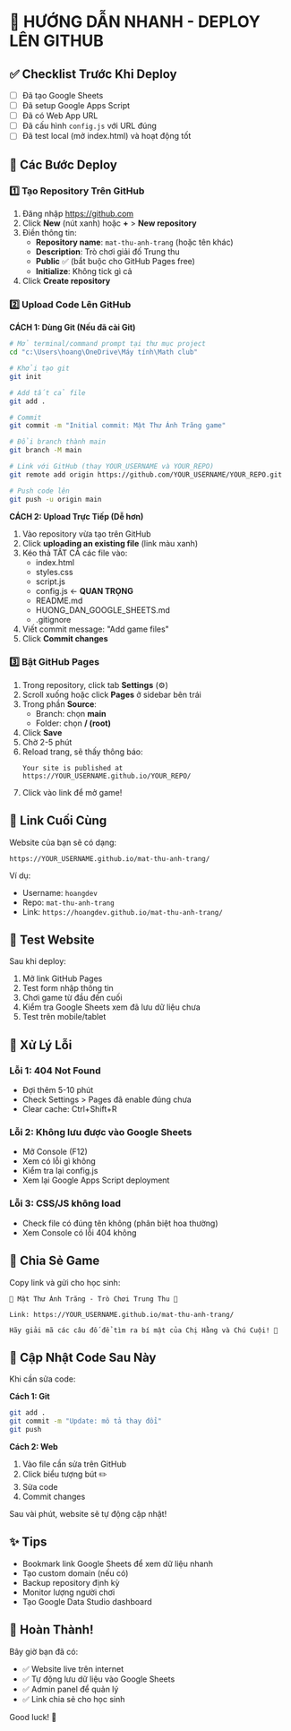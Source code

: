 # 🚀 HƯỚNG DẪN NHANH - DEPLOY LÊN GITHUB

## ✅ Checklist Trước Khi Deploy

- [ ] Đã tạo Google Sheets
- [ ] Đã setup Google Apps Script
- [ ] Đã có Web App URL
- [ ] Đã cấu hình `config.js` với URL đúng
- [ ] Đã test local (mở index.html) và hoạt động tốt

## 🎯 Các Bước Deploy

### 1️⃣ Tạo Repository Trên GitHub

1. Đăng nhập https://github.com
2. Click **New** (nút xanh) hoặc **+** > **New repository**
3. Điền thông tin:
   - **Repository name**: `mat-thu-anh-trang` (hoặc tên khác)
   - **Description**: Trò chơi giải đố Trung thu
   - **Public** ✅ (bắt buộc cho GitHub Pages free)
   - **Initialize**: Không tick gì cả
4. Click **Create repository**

### 2️⃣ Upload Code Lên GitHub

**CÁCH 1: Dùng Git (Nếu đã cài Git)**

```bash
# Mở terminal/command prompt tại thư mục project
cd "c:\Users\hoang\OneDrive\Máy tính\Math club"

# Khởi tạo git
git init

# Add tất cả file
git add .

# Commit
git commit -m "Initial commit: Mật Thư Ánh Trăng game"

# Đổi branch thành main
git branch -M main

# Link với GitHub (thay YOUR_USERNAME và YOUR_REPO)
git remote add origin https://github.com/YOUR_USERNAME/YOUR_REPO.git

# Push code lên
git push -u origin main
```

**CÁCH 2: Upload Trực Tiếp (Dễ hơn)**

1. Vào repository vừa tạo trên GitHub
2. Click **uploading an existing file** (link màu xanh)
3. Kéo thả TẤT CẢ các file vào:
   - index.html
   - styles.css
   - script.js
   - config.js ← **QUAN TRỌNG**
   - README.md
   - HUONG_DAN_GOOGLE_SHEETS.md
   - .gitignore
4. Viết commit message: "Add game files"
5. Click **Commit changes**

### 3️⃣ Bật GitHub Pages

1. Trong repository, click tab **Settings** (⚙️)
2. Scroll xuống hoặc click **Pages** ở sidebar bên trái
3. Trong phần **Source**:
   - Branch: chọn **main**
   - Folder: chọn **/ (root)**
4. Click **Save**
5. Chờ 2-5 phút
6. Reload trang, sẽ thấy thông báo:
   ```
   Your site is published at https://YOUR_USERNAME.github.io/YOUR_REPO/
   ```
7. Click vào link để mở game!

## 🔗 Link Cuối Cùng

Website của bạn sẽ có dạng:
```
https://YOUR_USERNAME.github.io/mat-thu-anh-trang/
```

Ví dụ:
- Username: `hoangdev`
- Repo: `mat-thu-anh-trang`
- Link: `https://hoangdev.github.io/mat-thu-anh-trang/`

## 🧪 Test Website

Sau khi deploy:
1. Mở link GitHub Pages
2. Test form nhập thông tin
3. Chơi game từ đầu đến cuối
4. Kiểm tra Google Sheets xem đã lưu dữ liệu chưa
5. Test trên mobile/tablet

## 🐛 Xử Lý Lỗi

### Lỗi 1: 404 Not Found
- Đợi thêm 5-10 phút
- Check Settings > Pages đã enable đúng chưa
- Clear cache: Ctrl+Shift+R

### Lỗi 2: Không lưu được vào Google Sheets
- Mở Console (F12)
- Xem có lỗi gì không
- Kiểm tra lại config.js
- Xem lại Google Apps Script deployment

### Lỗi 3: CSS/JS không load
- Check file có đúng tên không (phân biệt hoa thường)
- Xem Console có lỗi 404 không

## 📱 Chia Sẻ Game

Copy link và gửi cho học sinh:
```
🌙 Mật Thư Ánh Trăng - Trò Chơi Trung Thu 🏮

Link: https://YOUR_USERNAME.github.io/mat-thu-anh-trang/

Hãy giải mã các câu đố để tìm ra bí mật của Chị Hằng và Chú Cuội! 🎉
```

## 🔄 Cập Nhật Code Sau Này

Khi cần sửa code:

**Cách 1: Git**
```bash
git add .
git commit -m "Update: mô tả thay đổi"
git push
```

**Cách 2: Web**
1. Vào file cần sửa trên GitHub
2. Click biểu tượng bút ✏️
3. Sửa code
4. Commit changes

Sau vài phút, website sẽ tự động cập nhật!

## ✨ Tips

- Bookmark link Google Sheets để xem dữ liệu nhanh
- Tạo custom domain (nếu có)
- Backup repository định kỳ
- Monitor lượng người chơi
- Tạo Google Data Studio dashboard

## 🎉 Hoàn Thành!

Bây giờ bạn đã có:
- ✅ Website live trên internet
- ✅ Tự động lưu dữ liệu vào Google Sheets
- ✅ Admin panel để quản lý
- ✅ Link chia sẻ cho học sinh

Good luck! 🚀
